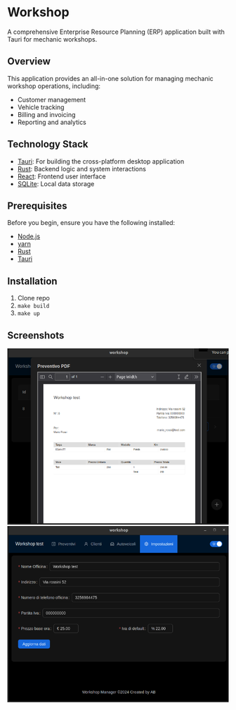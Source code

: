 # Workshop

A comprehensive Enterprise Resource Planning (ERP) application built with Tauri for mechanic workshops.

## Overview

This application provides an all-in-one solution for managing mechanic workshop operations, including:

-   Customer management
-   Vehicle tracking
-   Billing and invoicing
-   Reporting and analytics

## Technology Stack

-   [Tauri](https://tauri.app/): For building the cross-platform desktop application
-   [Rust](https://www.rust-lang.org/): Backend logic and system interactions
-   [React](https://reactjs.org/): Frontend user interface
-   [SQLite](https://www.sqlite.org/): Local data storage

## Prerequisites

Before you begin, ensure you have the following installed:

-   [Node.js](https://nodejs.org/)
-   [yarn](https://classic.yarnpkg.com/lang/en/docs/install/)
-   [Rust](https://www.rust-lang.org/tools/install)
-   [Tauri](https://tauri.app/it/v1/guides/getting-started/prerequisites)

## Installation

1. Clone repo
2. `make build`
3. `make up`

## Screenshots

![Alt text](./assets/pdf-view.png 'Title')
![Alt text](./assets/settings.png 'Title')
